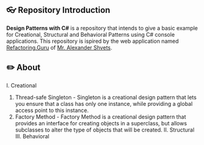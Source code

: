 ## :eyeglasses: Repository Introduction
**Design Patterns with C#** is a repository that intends to give a basic example for Creational, Structural and Behavioral Patterns using C# console applications.
This repository is ispired by the web application named [Refactoring.Guru](https://refactoring.guru/) of [Mr. Alexander Shvets](https://github.com/neochief).
## :pencil2: About
I. Creational
  1. Thread-safe Singleton 
    - Singleton is a creational design pattern that lets you ensure that a class has only one instance, while providing a global access point to this instance.
  2. Factory Method
    - Factory Method is a creational design pattern that provides an interface for creating objects in a superclass, but allows subclasses to alter the type of objects that will be created.
II. Structural
III. Behavioral
